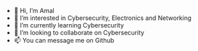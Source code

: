 - 👋 Hi, I’m Amal
- 👀 I’m interested in Cybersecurity, Electronics and Networking
- 🌱 I’m currently learning Cybersecurity
- 💞️ I’m looking to collaborate on Cybersecurity
- 📫 You can message me on Github

<!---
1Amal/1Amal is a ✨ special ✨ repository because its `README.md` (this file) appears on your GitHub profile.
You can click the Preview link to take a look at your changes.
--->
